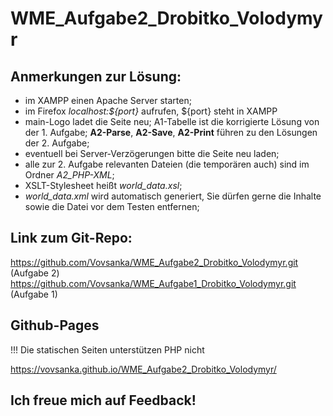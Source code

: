 # WME_Aufgabe2_Drobitko_Volodymyr

## Anmerkungen zur Lösung:

- im XAMPP einen Apache Server starten;
- im Firefox _localhost:${port}_ aufrufen, ${port} steht in XAMPP
- main-Logo ladet die Seite neu; A1-Tabelle ist die korrigierte Lösung von der 1. Aufgabe;
  **A2-Parse**, **A2-Save**, **A2-Print** führen zu den Lösungen der 2. Aufgabe;
- eventuell bei Server-Verzögerungen bitte die Seite neu laden;
- alle zur 2. Aufgabe relevanten Dateien (die temporären auch) sind im Ordner _A2_PHP-XML_;
- XSLT-Stylesheet heißt _world_data.xsl_;
- _world_data.xml_ wird automatisch generiert, Sie dürfen gerne die Inhalte sowie die Datei vor dem Testen entfernen;

## Link zum Git-Repo:

https://github.com/Vovsanka/WME_Aufgabe2_Drobitko_Volodymyr.git (Aufgabe 2)
https://github.com/Vovsanka/WME_Aufgabe1_Drobitko_Volodymyr.git (Aufgabe 1)

## Github-Pages

!!! Die statischen Seiten unterstützen PHP nicht

https://vovsanka.github.io/WME_Aufgabe2_Drobitko_Volodymyr/

## Ich freue mich auf Feedback!
